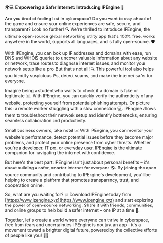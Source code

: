 🌍💻 **Empowering a Safer Internet: Introducing IPEngine** 🚀

Are you tired of feeling lost in cyberspace? Do you want to stay ahead of the game and ensure your online experiences are safe, secure, and transparent? Look no further! 🔍 We're thrilled to introduce IPEngine, the ultimate open-source global networking utility app that's 100% free, works anywhere in the world, supports all languages, and is fully open-source. 🛡️

With IPEngine, you can look up IP addresses and domains with ease, run DNS and WHOIS queries to uncover valuable information about any website or network, trace routes to diagnose internet issues, and monitor your network setup like a pro. But that's not all! 🔍 This powerful tool also helps you identify suspicious IPs, detect scams, and make the internet safer for everyone.

Imagine being a student who wants to check if a domain is fake or legitimate 📊. With IPEngine, you can quickly verify the authenticity of any website, protecting yourself from potential phishing attempts. Or picture this: a remote worker struggling with a slow connection 💻. IPEngine allows them to troubleshoot their network setup and identify bottlenecks, ensuring seamless collaboration and productivity.

Small business owners, take note! 📈 With IPEngine, you can monitor your website's performance, detect potential issues before they become major problems, and protect your online presence from cyber threats. Whether you're a developer, IT pro, or everyday user, IPEngine is the ultimate companion for navigating the internet with confidence.

But here's the best part: IPEngine isn't just about personal benefits – it's about building a safer, smarter internet for everyone 🌎. By joining the open-source community and contributing to IPEngine's development, you'll be helping to create a platform that promotes transparency, trust, and cooperation online.

So, what are you waiting for? 💥 Download IPEngine today from [https://www.ipengine.xyz](https://www.ipengine.xyz) and start exploring the power of open-source networking. Share it with friends, communities, and online groups to help build a safer internet – one IP at a time 🚀.

Together, let's create a world where everyone can thrive in cyberspace, free from fears and uncertainties. IPEngine is not just an app – it's a movement toward a brighter digital future, powered by the collective efforts of people like you! 💪🌟